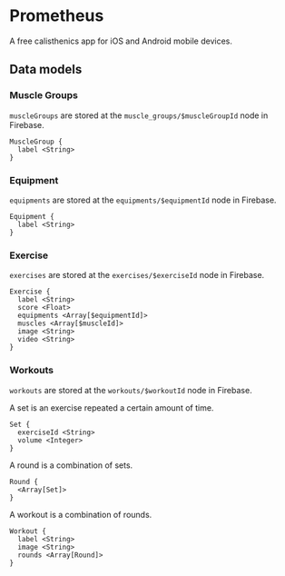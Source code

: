 # Prometheus

A free calisthenics app for iOS and Android mobile devices.

## Data models

### Muscle Groups

`muscleGroups` are stored at the `muscle_groups/$muscleGroupId` node in Firebase.

```
MuscleGroup {
  label <String>
}
```

### Equipment

`equipments` are stored at the `equipments/$equipmentId` node in Firebase.

```
Equipment {
  label <String>
}
```

### Exercise

`exercises` are stored at the `exercises/$exerciseId` node in Firebase.

```
Exercise {
  label <String>
  score <Float>
  equipments <Array[$equipmentId]>
  muscles <Array[$muscleId]>
  image <String>
  video <String>
}
```

### Workouts

`workouts` are stored at the `workouts/$workoutId` node in Firebase.

A set is an exercise repeated a certain amount of time.

```
Set {
  exerciseId <String>
  volume <Integer>
}
```

A round is a combination of sets.

```
Round {
  <Array[Set]>
}
```

A workout is a combination of rounds.

```
Workout {
  label <String>
  image <String>
  rounds <Array[Round]>
}
```
